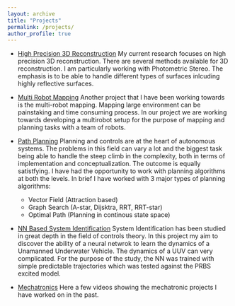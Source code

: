 ```yaml
---
layout: archive
title: "Projects"
permalink: /projects/
author_profile: true
---
```


* [High Precision 3D Reconstruction](/_pages/3DRecon_projects.md)
My current research focuses on high precision 3D reconstruction. There are several methods available for 3D reconstruction. I am particularly working with Photometric Stereo. The emphasis is to be able to handle different types of surfaces inlcuding highly reflective surfaces.  

* [Multi Robot Mapping](/_pages/MultiRobo_projects.md)
Another project that I have been working towards is the multi-robot mapping. Mapping large environment can be painstaking and time consuming process. In our project we are working towards developing a multirobot setup for the purpose of mapping and planning tasks with a team of robots.  

* [Path Planning](https://sites.google.com/seas.upenn.edu/30siddharth/projects/autonomous-uav?authuser=0)
Planning and controls are at the heart of autonomous systems. The problems in this field can vary a lot and the biggest task being able to handle the steep climb in the complexity, both in terms of implementation and conceptualization. The outcome is equally satistfying. I have had the opportunity to work with planning algorithms at both the levels. In brief I have worked with 3 major types of planning algorithms:
    + Vector Field (Attraction based)
    + Graph Search (A-star, Dijsktra, RRT, RRT-star)
    + Optimal Path (Planning in continous state space)

* [NN Based System Identification](https://sites.google.com/seas.upenn.edu/30siddharth/projects/optimal-controls-graph-search-state-estimation?authuser=0)
System Identification has been studied in great depth in the field of controls theory. In this project my aim to discover the ability of a neural netwrok to learn the dynamics of a Unamanned Underwater Vehicle. The dynamics of a UUV can very complicated. For the purpose of the study, the NN was trained with simple predictable trajectories which was tested against the PRBS excited model.  

* [Mechatronics](https://sites.google.com/seas.upenn.edu/30siddharth/projects/mechatronics?authuser=0)
Here a few videos showing the mechatronic projects I have worked on in the past.

